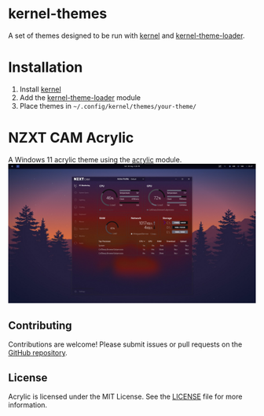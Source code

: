 # kernel-themes
A set of themes designed to be run with [kernel](kernel.fish) and [kernel-theme-loader](https://github.com/EastArctica/kernel-theme-loader).

# Installation
1. Install [kernel](kernel.fish)
2. Add the [kernel-theme-loader](https://github.com/EastArctica/kernel-theme-loader) module
3. Place themes in `~/.config/kernel/themes/your-theme/`

# NZXT CAM Acrylic
A Windows 11 acrylic theme using the [acrylic](https://github.com/EastArctica/acrylic) module.
![NZXT CAM Acrylic Theme Image](images/nzxt-cam-acrylic.jpg)

## Contributing
Contributions are welcome! Please submit issues or pull requests on the [GitHub repository](https://github.com/EastArctica/kernel-themes).

## License
Acrylic is licensed under the MIT License. See the [LICENSE](https://github.com/EastArctica/kernel-themes/blob/main/LICENSE) file for more information.
